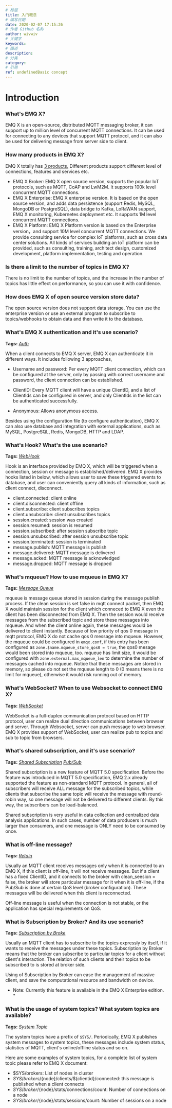 ```yaml
---
# 标题
title: 入门概念
# 编写日期
date: 2020-02-07 17:15:26
# 作者 Github 名称
author: wivwiv
# 关键字
keywords:
# 描述
description:
# 分类
category: 
# 引用
ref: undefinedBasic concept
---
```


# Introduction

### What's EMQ X?

EMQ X is an open-source, distributed MQTT messaging broker, it can support up to million level of concurrent MQTT connections.  It can be used for connecting to any devices that support MQTT protocol, and it can also be used for delivering message from server side to client.




### How many products in EMQ X?


EMQ X totally has [3 products.](https://www.emqx.io/products) Different products support different level of connections, features and services etc.

- EMQ X Broker: EMQ X open source version, supports the popular IoT protocols, such as MQTT, CoAP and LwM2M. It supports 100k level concurrent MQTT connections.
- EMQ X Enterprise: EMQ X enterprise version.  It is based on the open source version, and adds data persistence (support Redis, MySQL, MongoDB or PostgreSQL), data bridge to Kafka, LoRaWAN support, EMQ X monitoring, Kubernetes deployment etc. It supports 1M level concurrent MQTT connections.
- EMQ X Platform: EMQ X Platform version is based on the Enterprise version，and support 10M level concurrent MQTT connections. We provide consulting service for complex IoT platforms, such as cross data center solutions. All kinds of services building an IoT platform can be provided, such as consulting, training, architect design, customized development, platform implementation, testing and operation.




### Is there a limit to the number of topics in EMQ X?

There is no limit to the number of topics, and the increase in the number of topics has little effect on performance, so you can use it with confidence.


### How does EMQ X of open source version store data?

The open source version does not support data storage. You can use the enterprise version or use an external program to subscribe to topics/webhooks to obtain data and then write it to the database.


### What's EMQ X authentication and it's use scenario?

**Tags:** [*Auth*](tags.md#auth)


When a client connects to EMQ X server,  EMQ X can authenticate it in different ways. It includes following 3 approaches,

- Username and password: Per every MQTT client connection, which can be configured at the server, only by passing with correct username and password, the client connection can be established.

- ClientID: Every MQTT client will have a unique ClientID,  and a list of ClientIds can be configured in server, and only ClientIds in the list can be authenticated successfully.

- Anonymous: Allows anonymous access.

Besides using the configuration file (to configure authentication), EMQ X can also use database and integration with external applications, such as MySQL, PostgreSQL, Redis, MongoDB, HTTP and LDAP.




### What's Hook? What's the use scenario?

**Tags:** [*WebHook*](tags.md#webhook)


Hook is an interface provided by EMQ X, which will be triggered when a connection, session or message is established/delivered. EMQ X provides hooks listed in below, which allows user to save these triggered events to database, and user can conveniently query all kinds of information, such as client connect,  disconnect.  

- client.connected: client online
- client.disconnected: client offline
- client.subscribe: client subscribes topics
- client.unsubscribe: client unsubscribes topics
- session.created: session was created
- session.resumed: session is resumed
- session.subscribed: after session subscribe topic
- session.unsubscribed: after session unsubscribe topic
- session.terminated: session is terminated
- message.publish: MQTT message is publish
- message.delivered: MQTT message is delivered
- message.acked: MQTT message is acknowledged
- message.dropped: MQTT message is dropped




### What's mqueue? How to use mqueue in EMQ X?

**Tags:** [*Message Queue*](tags.md#message-queue)


mqueue is message queue stored in session during the message publish process. If the clean session is set false in mqtt connect packet, then EMQ X would maintain session for the client which conneced to EMQ X even the client has been disconnected from EMQ X. Then the session would receive messages from the subscribed topic and store these messages into mqueue. And when the client online again, these messages would be delivered to client instantly. Because of low priority of qos 0 message in mqtt protocol, EMQ X do not cache qos 0 message into mqueue. However, the mqueue could be configured in `emqx.conf`, if this entry has been configured as `zone.$name.mqueue_store_qos0 = true`, the qos0 mesage would been stored into mqueue, too. mqueue has limit size, it would be configured with `zone.external.max_mqueue_len` to determine the number of messages cached into mqueue. Notice that these messages are stored in memory, so please do not set the mqueue length to 0 (0 means there is no limit for mqueue), otherwise it would risk running out of memory.




### What's WebSocket? When to use Websocket to connect EMQ X?

**Tags:** [*WebSocket*](tags.md#websocket)


WebSocket is a full-duplex communication protocol based on HTTP protocol, user can realize dual direction communications between browser and server. Through Websocket, server can push message to web browser. EMQ X provides support of WebSocket, user can realize pub to topics and sub to topic from browsers.




### What's shared subscription, and it's use scenario?

**Tags:** [*Shared Subscription*](tags.md#shared-subscription)  [*Pub/Sub*](tags.md#pub-sub)


Shared subscription is a new feature of MQTT 5.0 specification. Before the feature was introduced in MQTT 5.0 specification, EMQ 2.x already supported the feature as non-standard MQTT protocol. In general, all of subscribers will receive ALL message for the subscribed topics, while clients that subscribe the same topic will receive the message with round-robin way, so one message will not be delivered to different clients. By this way, the subscribers can be load-balanced.

Shared subscription is very useful in data collection and centralized data analysis applications. In such cases,  number of data producers is much larger than consumers, and one message is ONLY need to be consumed by once.




### What is off-line message?

**Tags:** [*Retain*](tags.md#retain)


Usually an MQTT client receives messages only when it is connected to an EMQ X, if this client is off-line, it will not receive messages. But if a client has a fixed ClientID, and it connects to the broker with clean_seesion = false, the broker will store particular message for it when it is off-line, if the Pub/Sub is done at certain QoS level (broker configuration). These messages will be delivered when this client is reconnected.  

Off-line message is useful when the connection is not stable, or the application has special requirements on QoS.




### What is Subscription by Broker? And its use scenario?

**Tags:** [*Subscription by Broke*](tags.md#subscription-by-broke)


Usually an MQTT client has to subscribe to the topics expressly by itself, if it wants to receive the messages under these topics. Subscription by Broker means that the broker can subscribe to particular topics for a client without client's interaction. The relation of such clients and their topics to be subscribed to is stored at broker side.

Using of Subscription by Broker can ease the management of massive client, and save the computational resource and bandwidth on device.

* Note: Currently this feature is available in the EMQ X Enterprise edition. *




### What is the usage of system topics? What system topics are available?

**Tags:** [*System Topic*](tags.md#system-topic)


The system topics have a prefix of `$SYS/`. Periodically, EMQ X publishes system messages to system topics, these messages include system status, statistics of MQTT, client's online/offline status and so on.

Here are some examples of system topics, for a complete list of system topic please refer to EMQ X document:

- $SYS/brokers:  List of nodes in cluster
- $SYS/brokers/${node}/clients/${clientid}/connected: this message is published when a client connects
- $SYS/broker/${node}/stats/connections/count: Number of connections on a node
- $SYS/broker/${node}/stats/sessions/count: Number of sessions on a node